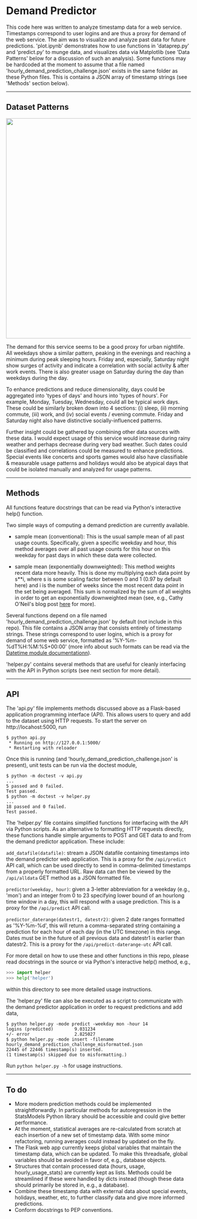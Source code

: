 
# Demand Predictor 


This code here was written to analyze timestamp data for a web service. Timestamps correspond to user logins and are thus a proxy for demand of the web service. The aim was to visualize and analyze past data for future predictions. 'plot.ipynb' demonstrates how to use functions in 'dataprep.py' and 'predict.py' to munge data, and visualizes data via Matplotlib (see 'Data Patterns' below for a discussion of such an analysis). Some functions may be hardcoded at the moment to assume that a file named 'hourly_demand_prediction_challenge.json' exists in the same folder as these Python files. This is contains a JSON array of timestamp strings (see 'Methods' section below).


___

## Dataset Patterns


<p align="center">
  <img src="https://raw.githubusercontent.com/christopherjamesryan/hourly-demand/master/hourly_avg_week.png"  width=600/>
</p>


The demand for this service seems to be a good proxy for urban nightlife. All weekdays show a similar pattern, peaking in the evenings and reaching a minimum during peak sleeping hours. Friday and, especially, Saturday night show surges of activity and indicate a correlation with social activity & after work events. There is also greater usage on Saturday during the day than weekdays during the day.

To enhance predictions and reduce dimensionality, days could be aggregated into 'types of days' and hours into 'types of hours'. For example, Monday, Tuesday, Wednesday, could all be typical work days. These could be similarly broken down into 4 sections: (i) sleep, (ii) morning commute, (iii) work, and (iv) social events / evening commute. Friday and Saturday night also have distinctive socially-influenced patterns.

Further insight could be gathered by combining other data sources with these data. I would expect usage of this service would increase during rainy weather and perhaps decrease during very bad weather. Such dates could be classified and correlations could be measured to enhance predictions. Special events like concerts and sports games would also have classifiable & measurable usage patterns and holidays would also be atypical days that could be isolated manually and analyzed for usage patterns.

___

## Methods

All functions feature docstrings that can be read via Python's interactive help() function.

Two simple ways of computing a demand prediction are currently available.
* sample mean (conventional): This is the usual sample mean of all past usage counts. Specifically, given a specific weekday and hour, this method averages over all past usage counts for this hour on this weekday for past days in which these data were collected. 

* sample mean (exponentially downweighted): This method weights recent data more heavily. This is done my multiplying each data point by s**i, where s is some scaling factor between 0 and 1 (0.97 by default here) and i is the number of weeks since the most recent data point in the set being averaged. This sum is normalized by the sum of all weights in order to get an exponentially downweighted mean (see, e.g., Cathy O'Neil's blog post [here](http://mathbabe.org/2011/07/24/measuring-historical-volatility/) for more).

Several functions depend on a file named 'hourly_demand_prediction_challenge.json' by default  (not include in this repo). This file contains a JSON array that consists entirely of timestamp strings. These strings correspond to user logins, which is a proxy for demand of some web service, formatted as '%Y-%m-%dT%H:%M:%S+00:00' (more info about such formats can be read via the [Datetime module documentationn](https://docs.python.org/2/library/datetime.html)).

'helper.py' contains several methods that are useful for cleanly interfacing with the API in Python scripts (see next section for more detail).

___

## API

The 'api.py' file implements methods discussed above as a Flask-based application programming interface (API). This allows users to query and add to the dataset using HTTP requests. To start the server on http://locahost:5000, run

```
$ python api.py 
 * Running on http://127.0.0.1:5000/
 * Restarting with reloader
```

Once this is running (and 'hourly_demand_prediction_challenge.json' is present), unit tests can be run via the doctest module,

```
$ python -m doctest -v api.py
...
5 passed and 0 failed.
Test passed.
$ python -m doctest -v helper.py
...
18 passed and 0 failed.
Test passed.
```

The 'helper.py' file contains simplified functions for interfacing with the API via Python scripts. As an alternative to formatting HTTP requests directly, these functions handle simple arguments to POST and GET data to and from the demand predictor application. These include:

`add_datafile(datafile)`: stream a JSON datafile containing timestamps into the demand predictor web application. This is a proxy for the `/api/predict` API call, which can be used directly to send in comma-delimited timestamps from a properly formatted URL. Raw data can then be viewed by the `/api/alldata` GET method as a JSON formatted file.

`predictor(weekday, hour)`: given a 3-letter abbreviation for a weekday (e.g., 'mon') and an integer from 0 to 23 specifying lower bound of an hourlong time window in a day, this will respond with a usage prediction. This is a proxy for the `/api/predict` API call. 


`predictor_daterange(datestr1, datestr2)`: given 2 date ranges formatted as '%Y-%m-%d', this will return a comma-separated string containing a prediction for each hour of each day (in the UTC timezone) in this range. Dates must be in the future of all previous data and datestr1 is earlier than datestr2. This is a proxy for the `/api/predict-daterange-utc` API call.


For more detail on how to use these and other functions in this repo, please read docstrings in the source or via Python's interactive help() method, e.g.,

```python
>>> import helper
>>> help('helper')
```

within this directory to see more detailed usage instructions. 

The 'helper.py' file can also be executed as a script to communicate with the demand predictor application in order to request predictions and add data,

```
$ python helper.py -mode predict -weekday mon -hour 14
logins (predicted)        9.031234
+/- error                 2.825027
$ python helper.py -mode insert -filename hourly_demand_prediction_challenge_misformatted.json
22445 of 22446 timestamp(s) inserted. 
(1 timestamp(s) skipped due to misformatting.)
```

Run `python helper.py -h` for usage instructions.

___

## To do

* More modern prediction methods could be implemented straightforwardly. In particular methods for autoregression in the StatsModels Python library should be accessible and could give better performance.
* At the moment, statistical averages are re-calculated from scratch at each insertion of a new set of timestamp data. With some minor refactoring, running averages could instead by updated on the fly.
* The Flask web app currently keeps global variables that maintain the timestamp data, which can be updated. To make this threadsafe, global variables should be avoided in favor of, e.g., database objects.
* Structures that contain processed data (hours, usage, hourly_usage_stats) are currently kept as lists. Methods could be streamlined if these were handled by dicts instead (though these data should primarily be stored in, e.g., a database).
* Combine these timestamp data with external data about special events, holidays, weather, etc, to further classify data and give more informed predictions.
* Conform docstrings to PEP conventions.
